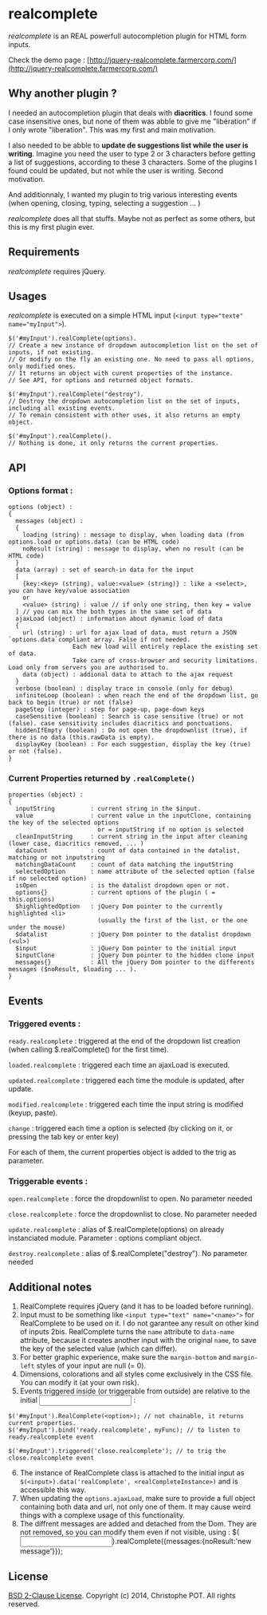 # realcomplete


_realcomplete_ is an REAL powerfull autocompletion plugin for HTML form inputs.

Check the demo page : [http://jquery-realcomplete.farmercorp.com/](http://jquery-realcomplete.farmercorp.com/)

## Why another plugin ? 

I needed an autocompletion plugin that deals with **diacritics**. I found some case insensitive ones, but none of them was abble to give me "libération" if I only wrote "liberation". This was my first and main motivation.

I also needed to be abble to **update de suggestions list while the user is writing**. Imagine you need the user to type 2 or 3 characters before getting a list of suggestions, according to these 3 characters. Some of the plugins I found could be updated, but not while the user is writing. Second motivation.

And additionnaly, I wanted my plugin to trig various interesting events (when opening, closing, typing, selecting a suggestion ... )

_realcomplete_ does all that stuffs. Maybe not as perfect as some others, but this is my first plugin ever.

## Requirements

_realcomplete_ requires jQuery.

## Usages

_realcomplete_ is executed on a simple HTML input (`<input type="texte" name="myInput">`).

```
$('#myInput').realComplete(options).
// Create a new instance of dropdown autocompletion list on the set of inputs, if not existing.
// Or modify on the fly an existing one. No need to pass all options, only modified ones. 
// It returns an object with curent properties of the instance.
// See API, for options and returned object formats. 
```

```
$('#myInput').realComplete("destroy").
// Destroy the dropdown autocompletion list on the set of inputs, including all existing events. 
// To remain consistent with other uses, it also returns an empty object.
```

```
$('#myInput').realComplete().
// Nothing is done, it only returns the current properties.
```

## API 

### Options format  :
```
options (object) : 
{
  messages (object) : 
  { 
    loading (string) : message to display, when loading data (from options.load or options.data) (can be HTML code)
    noResult (string) : message to display, when no result (can be HTML code)
  }
  data (array) : set of search-in data for the input
  [
    {key:<key> (string), value:<value> (string)} : like a <select>, you can have key/value association
    or
    <value> (string) : value // if only one string, then key = value
  ] // you can mix the both types in the same set of data
  ajaxLoad (object) : information about dynamic load of data 
  {
    url (string) : url for ajax load of data, must return a JSON `options.data`compliant array. False if not needed. 
                  Each new load will entirely replace the existing set of data.
                  Take care of cross-browser and security limitations. Load only from servers you are authorised to. 
    data (object) : addional data to attach to the ajax request
  }
  verbose (boolean) : display trace in console (only for debug)
  infiniteLoop (boolean) : when reach the end of the dropdown list, go back to begin (true) or not (false)
  pageStep (integer) : step for page-up, page-down keys
  caseSensitive (boolean) : Search is case sensitive (true) or not (false). case sensitivity includes diacritics and ponctuations. 
  hiddenIfEmpty (boolean) : Do not open the dropdownlist (true), if there is no data (this.rawData is empty).
  displayKey (boolean) : For each suggestion, display the key (true) or not (false).
}

```

### Current Properties returned by `.realComplete()`

```
properties (object) :
{
  inputString          : current string in the $input.
  value                : current value in the inputClone, containing the key of the selected options
                         or = inputString if no option is selected 
  cleanInputString     : current string in the input after cleaning (lower case, diacritics removed, ... )
  dataCount            : count of data contained in the datalist, matching or not inputstring
  matchingDataCount    : count of data matching the inputString
  selectedOption       : name attribute of the selected option (false if no selected option)
  isOpen               : is the datalist dropdown open or not.
  options{}            : current options of the plugin ( = this.options)
  $highlightedOption   : jQuery Dom pointer to the currently highlighted <li> 
                         (usually the first of the list, or the one under the mouse)
  $datalist            : jQuery Dom pointer to the datalist dropdown (<ul>)
  $input               : jQuery Dom pointer to the initial input
  $inputClone          : jQuery Dom pointer to the hidden clone input 
  messages{}           : All the jQuery Dom pointer to the differents messages ($noResult, $loading ... ). 
}
```

## Events 

### Triggered events :
  `ready.realcomplete` : triggered at the end of the dropdown list creation (when calling $.realComplete() for the first time).
  
  `loaded.realcomplete` : triggered each time an ajaxLoad is executed.
  
  `updated.realcomplete` : triggered each time the module is updated, after update.
  
  `modified.realcomplete` : triggered each time the input string is modified (keyup, paste).
  
  `change` : triggered each time a option is selected (by clicking on it, or pressing the tab key or enter key)

  For each of them, the current properties object is added to the trig as parameter.

### Triggerable events :
  `open.realcomplete` : force the dropdownlist to open. No parameter needed
  
  `close.realcomplete` : force the dropdownlist to close. No parameter needed
  
  `update.realcomplete` : alias of $.realComplete(options) on already instanciated module. Parameter : options compliant object. 
  
  `destroy.realcomplete` : alias of $.realComplete("destroy"). No parameter needed

## Additional notes 

1. RealComplete requires jQuery (and it has to be loaded before running).
2. Input must to be something like `<input type="text" name="<name>">` for RealComplete to be used on it. I do not garantee any result on other kind of inputs
2bis. RealComplete turns the `name` attribute to `data-name` attribute, because it creates another input with the original `name`, to save the key of the selected value (which can differ). 
3. For better graphic experience, make sure the `margin-bottom` and `margin-left` styles of your input are null (= 0). 
4. Dimensions, colorations and all styles come exclusively in the CSS file. You can modify it (at your own risk).  
5. Events triggered inside (or triggerable from outside) are relative to the initial <input> :
```
$('#myInput').RealComplete(<option>); // not chainable, it returns current properties.
$('#myInput').bind('ready.realcomplete', myFunc); // to listen to ready.realcomplete event
 
$('#myInput').triggered('close.realcomplete'); // to trig the close.realcomplete event
```
6. The instance of RealComplete class is attached to the initial input as `$(<input>).data('realComplete', <realCompleteInstance>)` and is accessible this way.
7. When updating the `options.ajaxLoad`, make sure to provide a full object containing both data and url, not only one of them. 
     It may cause weird things with a complexe usage of this functionality.
8. The diffrent messages are added and detached from the Dom. 
   They are not removed, so you can modify them even if not visible, using : $(<input>).realComplete({messages:{noResult:'new message'}});



## License

[BSD 2-Clause License](http://opensource.org/licenses/BSD-2-Clause). Copyright (c) 2014, Christophe POT. All rights reserved.
